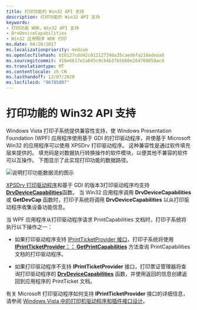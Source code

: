 ```yaml
---
title: 打印功能的 Win32 API 支持
description: 打印功能的 Win32 API 支持
keywords:
- 打印功能 WDK，Win32 API 支持
- DrvDeviceCapabilities
- Win32 应用程序 WDK 打印
ms.date: 04/20/2017
ms.localizationpriority: medium
ms.openlocfilehash: b10127cdd42c01212739da35caed6fa210adeaa0
ms.sourcegitcommit: 418e6617e2a695c9cb4b37b5b60e264760858acd
ms.translationtype: MT
ms.contentlocale: zh-CN
ms.lasthandoff: 12/07/2020
ms.locfileid: "96785807"
---
```

# <a name="win32-api-support-for-print-capabilities"></a>打印功能的 Win32 API 支持


Windows Vista 打印子系统提供兼容性支持，使 Windows Presentation Foundation (WPF) 应用程序使用基于 GDI 的打印驱动程序，并使基于 Microsoft Win32 的应用程序可以使用 XPSDrv 打印驱动程序。 这种兼容性是通过软件填充层来提供的。 填充码是对数据执行转换操作的软件模块，以便其他不兼容的软件可以互操作。 下图显示了此实现打印功能的数据路径。

![说明打印功能数据流的图示](images/ptpccomp.gif)

[XPSDrv 打印驱动程序](xpsdrv-printer-drivers.md)和基于 GDI 的版本3打印驱动程序均支持 [**DrvDeviceCapabilities**](/windows-hardware/drivers/ddi/winddiui/nf-winddiui-drvdevicecapabilities)函数。 当 Win32 应用程序调用 **DrvDeviceCapabilities** 或 **GetDevCap** 函数时，打印子系统将调用 **DrvDeviceCapabilities** 以从打印驱动程序收集设备功能信息。

当 WPF 应用程序从打印驱动程序请求 PrintCapabilities 文档时，打印子系统将执行以下操作之一：

-   如果打印驱动程序支持 [IPrintTicketProvider 接口](/previous-versions/windows/hardware/drivers/ff554375(v=vs.85))，打印子系统将使用 [**IPrintTicketProvider：： GetPrintCapabilities**](/previous-versions/windows/hardware/drivers/ff554365(v=vs.85)) 方法查询 PrintCapabilities 文档的打印驱动程序。

-   如果打印驱动程序不支持 **IPrintTicketProvider** 接口，打印票证管理器将查询打印驱动程序的 [**DrvDeviceCapabilities**](/windows-hardware/drivers/ddi/winddiui/nf-winddiui-drvdevicecapabilities) 函数，并使用返回的信息创建返回到应用程序的 PrintTicket 文档。

有关 Microsoft 打印驱动程序如何支持 **IPrintTicketProvider** 接口的详细信息，请参阅 [Windows Vista 中的打印机驱动程序和插件接口设计](printer-driver-and-plug-in-helper-interfaces.md)。

 

